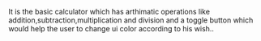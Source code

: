 It is the basic calculator which has arthimatic operations like addition,subtraction,multiplication and division and a toggle button which would help the user to change ui color according to his wish..

